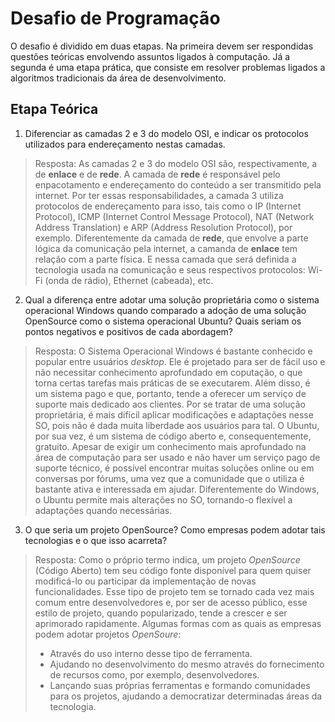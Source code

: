 # Desafio de Programação

O desafio é dividido em duas etapas. Na primeira devem ser respondidas questões teóricas envolvendo assuntos ligados à computação. Já a segunda é uma etapa prática, que consiste em resolver problemas ligados a algoritmos tradicionais da área de desenvolvimento.


## Etapa Teórica

1. Diferenciar as camadas 2 e 3 do modelo OSI, e indicar os protocolos utilizados para endereçamento nestas camadas.

> Resposta: 
  As camadas 2 e 3 do modelo OSI são, respectivamente, a de __enlace__ e de __rede__. 
  A camada de __rede__ é responsável pelo enpacotamento e endereçamento do conteúdo a ser transmitido pela internet. Por ter essas responsabilidades, a camada 3 utiliza protocolos de endereçamento para isso, tais como o IP (Internet Protocol), ICMP (Internet Control Message Protocol), NAT (Network Address Translation) e ARP (Address Resolution Protocol), por exemplo.
  Diferentemente da camada de __rede__, que envolve a parte lógica da comunicação pela internet, a camanda de __enlace__ tem relação com a parte física. E nessa camada que será definida a tecnologia usada na comunicação e seus respectivos protocolos: Wi-Fi (onda de rádio), Ethernet (cabeada), etc.


2. Qual a diferença entre adotar uma solução proprietária como o sistema operacional Windows quando comparado a adoção de uma solução OpenSource como o sistema operacional Ubuntu? Quais seriam os pontos negativos e positivos de cada abordagem?

> Resposta:
  O Sistema Operacional Windows é bastante conhecido e popular entre usuários _desktop_. Ele é projetado para ser de fácil uso e não necessitar conhecimento aprofundado em coputação, o que torna certas tarefas mais práticas de se executarem. Além disso, é um sistema pago e que, portanto, tende a oferecer um serviço de suporte mais dedicado aos clientes. Por se tratar de uma solução proprietária, é mais difícil aplicar modificações e adaptações nesse SO, pois não é dada muita liberdade aos usuários para tal.
  O Ubuntu, por sua vez, é um sistema de código aberto e, consequentemente, gratuito. Apesar de exigir um conhecimento mais aprofundado na área de computação para ser usado e não haver um serviço pago de suporte técnico, é possível encontrar muitas soluções online ou em conversas por fórums, uma vez que a comunidade que o utiliza é bastante ativa e interessada em ajudar. Diferentemente do Windows, o Ubuntu permite mais alterações no SO, tornando-o flexível a adaptações quando necessárias.


3. O que seria um projeto OpenSource? Como empresas podem adotar tais tecnologias e o que isso acarreta?

> Resposta: 
  Como o próprio termo indica, um projeto _OpenSource_ (Código Aberto) tem seu código fonte disponível para quem quiser modificá-lo ou participar da implementação de novas funcionalidades. Esse tipo de projeto tem se tornado cada vez mais comum entre desenvolvedores e, por ser de acesso público, esse estilo de projeto, quando popularizado, tende a crescer e ser aprimorado rapidamente.
  Algumas formas com as quais as empresas podem adotar projetos _OpenSoure_: 
  > + Através do uso interno desse tipo de ferramenta. 
  > + Ajudando no desenvolvimento do mesmo através do fornecimento de recursos como, por exemplo, desenvolvedores. 
  > + Lançando suas próprias ferramentas e formando comunidades para os projetos, ajudando a democratizar determinadas áreas da tecnologia.
